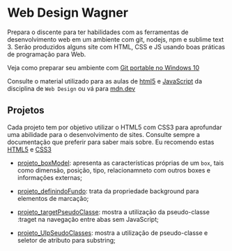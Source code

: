 # Web Design Wagner
Prepara o discente para ter habilidades com as ferramentas de desenvolvimento web em um ambiente com git, nodejs, npm e sublime text 3.
Serão produzidos alguns site com HTML, CSS e JS usando boas práticas de programação para Web.

Veja como preparar seu ambiente com [Git portable no Windows 10](https://youtu.be/CPPl0gNLYVg)

Consulte o material utilizado para as aulas de [html5](https://github.com/tmenegaz/webdesign/tree/master/html5/aula) e [JavaScript](https://github.com/tmenegaz/webdesign/tree/master/javaScript/aula) da disciplina de `Web Design` ou vá para [mdn.dev](https://mdn.dev)

## Projetos
Cada projeto tem por objetivo utilizar o HTML5 com CSS3 para aprofundar uma abilidade para o desenvolvimento de sites. Consulte sempre a documentação que preferir para saber mais sobre. Eu recomendo estas [HTML5](https://developer.mozilla.org/pt-BR/docs/Web/HTML/ReferenciaHTML) e [CSS3](https://developer.mozilla.org/pt-BR/docs/Web/CSS/CSS_Reference) 
 
 - [projeto_boxModel](https://github.com/tmenegaz/webdesign/tree/master/projeto_boxModel): apresenta as características próprias de um `box`, tais como dimensão, posição, tipo, relacionamneto com outros boxes e informações externas;

 - [projeto_definindoFundo](https://github.com/tmenegaz/webdesign/tree/master/projeto_definindoFundo): trata da propriedade background para elementos de marcação;

 - [projeto_targetPseudoClasse](https://github.com/tmenegaz/webdesign/tree/master/projeto_targetPseudoClasse): mostra a utilização da pseudo-classe :traget na navegação entre abas sem JavaScript;

 - [projeto_UIpSeudoClasses](https://github.com/tmenegaz/webdesign/tree/master/projeto_UIpSeudoClasses): mostra a utilização de pseudo-classe e seletor de atributo para substring;


